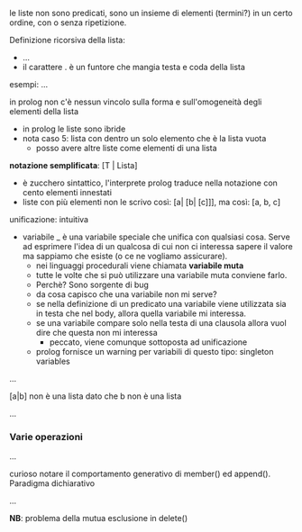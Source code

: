 le liste non sono predicati, sono un insieme di elementi (termini?) in un certo ordine, con o senza ripetizione.

Definizione ricorsiva della lista:
- ...
- il carattere . è un funtore che mangia testa e coda della lista

esempi:
...

in prolog non c'è nessun vincolo sulla forma e sull'omogeneità degli elementi della lista
- in prolog le liste sono ibride
- nota caso 5: lista con dentro un solo elemento che è la lista vuota
    - posso avere altre liste come elementi di una lista

**notazione semplificata**: [T | Lista]
- è zucchero sintattico, l'interprete prolog traduce nella notazione con cento elementi innestati
- liste con più elementi non le scrivo così: [a| [b| [c]]], ma così: [a, b, c]

unificazione: intuitiva
- variabile _ è una variabile speciale che unifica con qualsiasi cosa. Serve ad esprimere l'idea di un qualcosa di cui non ci interessa sapere il valore ma sappiamo che esiste (o ce ne vogliamo assicurare). 
    - nei linguaggi procedurali viene chiamata **variabile muta**
    - tutte le volte che si può utilizzare una variabile muta conviene farlo.
    - Perchè? Sono sorgente di bug
    - da cosa capisco che una variabile non mi serve?
    - se nella definizione di un predicato una variabile viene utilizzata sia in testa che nel body, allora quella variabile mi interessa. 
    - se una variabile compare solo nella testa di una clausola allora vuol dire che questa non mi interessa
        - peccato, viene comunque sottoposta ad unificazione
    - prolog fornisce un warning per variabili di questo tipo: singleton variables

...

[a|b] non è una lista dato che b non è una lista

...

### Varie operazioni

...


curioso notare il comportamento generativo di member() ed append(). Paradigma dichiarativo


...


**NB**: problema della mutua esclusione in delete()